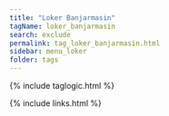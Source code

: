 ```yaml
---
title: "Loker Banjarmasin"
tagName: loker_banjarmasin
search: exclude
permalink: tag_loker_banjarmasin.html
sidebar: menu_loker
folder: tags
---
```

{% include taglogic.html %}

{% include links.html %}
